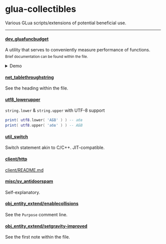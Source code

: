# glua-collectibles
Various GLua scripts/extensions of potential beneficial use.

---

#### [dev_gluafuncbudget](./dev_gluafuncbudget.lua)
A utility that serves to conveniently measure performance of functions.</br>
<sub>Brief documentation can be found within the file.</sub>

<details><summary>Demo</summary>

![GLuaFuncBudget Demo](dev_gluafuncbudget.png)
```lua
gluafuncbudget.Configure( {

	frames = 60--[["fps"]] * 10000--[["cycles/samples"]];
	iterations_per_frame = 1e3;

	digit = 5;

	measure_unit = 'us';
	comparison_basis = 'average';

	shown_categories = 'total median min max average avgfps minfps maxfps stddevfps';

} )

gluafuncbudget.Queue( {

	name = 'x ^ 2';
	standard = true;

	__x = ( 1 + math.sqrt( 5 ) ) / 2
	setup = function( this ) return this.__x end;

	main = function( x ) return x ^ 2 end;
	--[[boolean]] jit_off; -- (for reference)

	--[[function]] after -- (for reference)

} )

gluafuncbudget.Queue( {

	name = 'x * x';

	__x = ( 1 + math.sqrt( 5 ) ) / 2
	setup = function( this ) return this.__x end;

	main = function( x ) return x * x end

} )
```
</details>

#### [net_tablethroughstring](./net_tablethroughstring.lua)
See the heading within the file.

#### [utf8_lowerupper](./utf8_lowerupper.lua)
`string.lower` & `string.upper` with UTF-8 support
```lua
print( utf8.lower( 'АБВ' ) ) -- абв
print( utf8.upper( 'абв' ) ) -- АБВ
```

#### [util_switch](./util_switch.lua)
Switch statement akin to C/C++. JIT-compatible.

#### [client/http](./client/http.lua)
[client/README.md](./client/README.md)

#### [misc/sv_antidoorspam](./misc/sv_antidoorspam.lua)
Self-explanatory.

#### [obj_entity_extend/enablecollisions](./obj_entity_extend/enablecollisions.lua)
See the `Purpose` comment line.

#### [obj_entity_extend/setgravity-improved](./obj_entity_extend/setgravity-improved.lua)
See the first note within the file.
